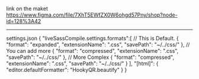 link on the maket
https://www.figma.com/file/7XhT5EWfZX0W6ohgd57Pny/shop?node-id=128%3A42

------------------------------------------------------
settings.json
{
"liveSassCompile.settings.formats":[
    // This is Default.
    {
        "format": "expanded",
        "extensionName": ".css",
        "savePath": "~/../css/"
    },
    // You can add more
    {
        "format": "compressed",
        "extensionName": ".css",
        "savePath": "~/../css/"
    },
    // More Complex
    {
        "format": "compressed",
        "extensionName": ".css",
        "savePath": "~/../css/"
    }
],
"[html]": {
    "editor.defaultFormatter": "HookyQR.beautify"
}
}